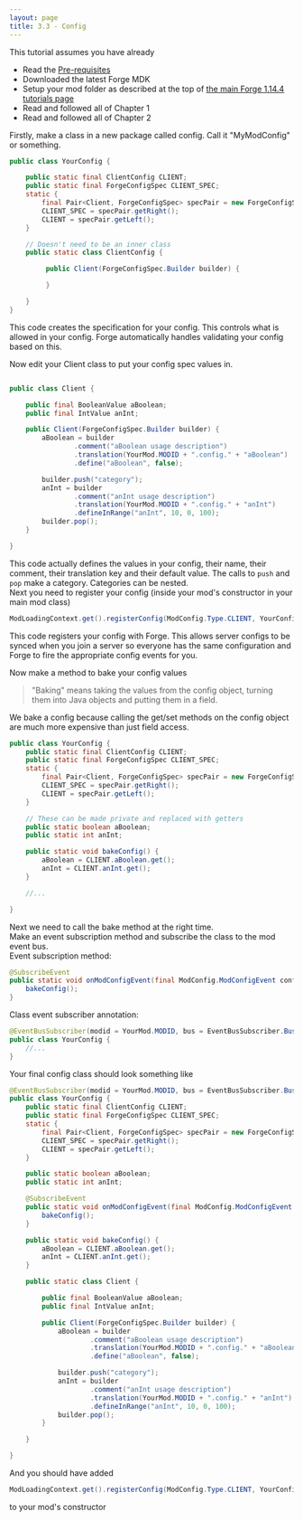 ```yaml
---
layout: page
title: 3.3 - Config
---
```

This tutorial assumes you have already
- Read the [Pre-requisites](/tutorials/Pre-requisites)
- Downloaded the latest Forge MDK
- Setup your mod folder as described at the top of [the main Forge 1.14.4 tutorials page](/tutorials/1.14.4/forge/)
- Read and followed all of Chapter 1
- Read and followed all of Chapter 2

Firstly, make a class in a new package called config. Call it "MyModConfig" or something.  
```java
public class YourConfig {

	public static final ClientConfig CLIENT;
	public static final ForgeConfigSpec CLIENT_SPEC;
	static {
		final Pair<Client, ForgeConfigSpec> specPair = new ForgeConfigSpec.Builder().configure(ClientConfig::new);
		CLIENT_SPEC = specPair.getRight();
		CLIENT = specPair.getLeft();
	}

	// Doesn't need to be an inner class
	public static class ClientConfig {

		 public Client(ForgeConfigSpec.Builder builder) {

		 }

	}
}
```
This code creates the specification for your config. This controls what is allowed in your config. Forge automatically handles validating your config based on this.  

Now edit your Client class to put your config spec values in.  

```java

public class Client {

	public final BooleanValue aBoolean;
	public final IntValue anInt;

	public Client(ForgeConfigSpec.Builder builder) {
		aBoolean = builder
				.comment("aBoolean usage description")
				.translation(YourMod.MODID + ".config." + "aBoolean")
				.define("aBoolean", false);

		builder.push("category");
		anInt = builder
				.comment("anInt usage description")
				.translation(YourMod.MODID + ".config." + "anInt")
				.defineInRange("anInt", 10, 0, 100);
		builder.pop();
	}

}

```
This code actually defines the values in your config, their name, their comment, their translation key and their default value. The calls to `push` and `pop` make a category. Categories can be nested.  
Next you need to register your config (inside your mod's constructor in your main mod class)  
```java
ModLoadingContext.get().registerConfig(ModConfig.Type.CLIENT, YourConfig.CLIENT_SPEC);
```
This code registers your config with Forge. This allows server configs to be synced when you join a server so everyone has the same configuration and Forge to fire the appropriate config events for you.  

Now make a method to bake your config values  
> "Baking" means taking the values from the config object, turning them into Java objects and putting them in a field.

We bake a config because calling the get/set methods on the config object are much more expensive than just field access.  
```java
public class YourConfig {
	public static final ClientConfig CLIENT;
	public static final ForgeConfigSpec CLIENT_SPEC;
	static {
		final Pair<Client, ForgeConfigSpec> specPair = new ForgeConfigSpec.Builder().configure(ClientConfig::new);
		CLIENT_SPEC = specPair.getRight();
		CLIENT = specPair.getLeft();
	}

	// These can be made private and replaced with getters
	public static boolean aBoolean;
	public static int anInt;

	public static void bakeConfig() {
		aBoolean = CLIENT.aBoolean.get();
		anInt = CLIENT.anInt.get();
	}

	//...

}
```

Next we need to call the bake method at the right time.  
Make an event subscription method and subscribe the class to the mod event bus.  
Event subscription method:  
```java
@SubscribeEvent
public static void onModConfigEvent(final ModConfig.ModConfigEvent configEvent) {
	bakeConfig();
}
```
Class event subscriber annotation:  
```java
@EventBusSubscriber(modid = YourMod.MODID, bus = EventBusSubscriber.Bus.MOD)
public class YourConfig {
	//...
}
```

Your final config class should look something like  
```java
@EventBusSubscriber(modid = YourMod.MODID, bus = EventBusSubscriber.Bus.MOD)
public class YourConfig {
	public static final ClientConfig CLIENT;
	public static final ForgeConfigSpec CLIENT_SPEC;
	static {
		final Pair<Client, ForgeConfigSpec> specPair = new ForgeConfigSpec.Builder().configure(ClientConfig::new);
		CLIENT_SPEC = specPair.getRight();
		CLIENT = specPair.getLeft();
	}

	public static boolean aBoolean;
	public static int anInt;

	@SubscribeEvent
	public static void onModConfigEvent(final ModConfig.ModConfigEvent configEvent) {
		bakeConfig();
	}

	public static void bakeConfig() {
		aBoolean = CLIENT.aBoolean.get();
		anInt = CLIENT.anInt.get();
	}

	public static class Client {

		public final BooleanValue aBoolean;
		public final IntValue anInt;

		public Client(ForgeConfigSpec.Builder builder) {
			aBoolean = builder
					.comment("aBoolean usage description")
					.translation(YourMod.MODID + ".config." + "aBoolean")
					.define("aBoolean", false);

			builder.push("category");
			anInt = builder
					.comment("anInt usage description")
					.translation(YourMod.MODID + ".config." + "anInt")
					.defineInRange("anInt", 10, 0, 100);
			builder.pop();
		}

	}

}
```
And you should have added  
```java
ModLoadingContext.get().registerConfig(ModConfig.Type.CLIENT, YourConfig.CLIENT_SPEC);
```
to your mod's constructor
